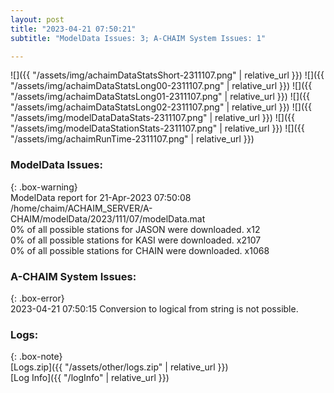 ```yaml
---
layout: post
title: "2023-04-21 07:50:21"
subtitle: "ModelData Issues: 3; A-CHAIM System Issues: 1"

---
```


![]({{ "/assets/img/achaimDataStatsShort-2311107.png" | relative_url }})
![]({{ "/assets/img/achaimDataStatsLong00-2311107.png" | relative_url }})
![]({{ "/assets/img/achaimDataStatsLong01-2311107.png" | relative_url }})
![]({{ "/assets/img/achaimDataStatsLong02-2311107.png" | relative_url }})
![]({{ "/assets/img/modelDataDataStats-2311107.png" | relative_url }})
![]({{ "/assets/img/modelDataStationStats-2311107.png" | relative_url }})
![]({{ "/assets/img/achaimRunTime-2311107.png" | relative_url }})


### ModelData Issues:  
  
{: .box-warning}  
 ModelData report for 21-Apr-2023 07:50:08   
 /home/chaim/ACHAIM_SERVER/A-CHAIM/modelData/2023/111/07/modelData.mat   
 0% of all possible stations for JASON were downloaded. x12   
 0% of all possible stations for KASI were downloaded. x2107   
 0% of all possible stations for CHAIN were downloaded. x1068   
  
### A-CHAIM System Issues:  
  
{: .box-error}  
2023-04-21 07:50:15 Conversion to logical from string is not possible.  

### Logs:  
  
{: .box-note}  
[Logs.zip]({{ "/assets/other/logs.zip" | relative_url }})  
[Log Info]({{ "/logInfo" | relative_url }})  
